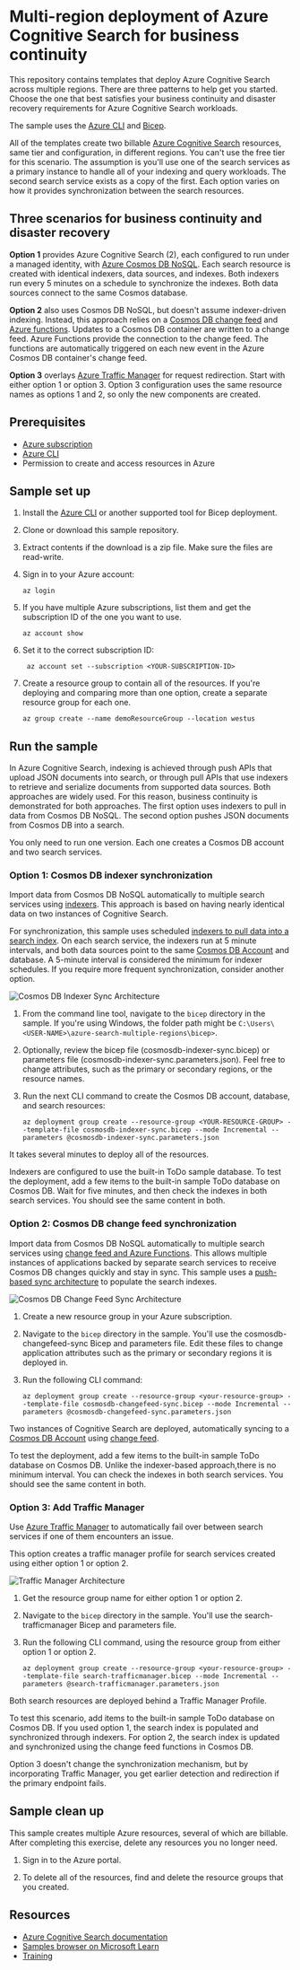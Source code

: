 # Multi-region deployment of Azure Cognitive Search for business continuity

This repository contains templates that deploy Azure Cognitive Search across multiple regions. There are three patterns to help get you started. Choose the one that best satisfies your business continuity and disaster recovery requirements for Azure Cognitive Search workloads.

The sample uses the [Azure CLI](https://learn.microsoft.com/cli/azure/) and [Bicep](https://learn.microsoft.com/azure/azure-resource-manager/bicep/overview?tabs=bicep).

All of the templates create two billable [Azure Cognitive Search](https://learn.microsoft.com/azure/search/search-create-service-portal) resources, same tier and configuration, in different regions. You can't use the free tier for this scenario. The assumption is you'll use one of the search services as a primary instance to handle all of your indexing and query workloads. The second search service exists as a copy of the first. Each option varies on how it provides synchronization between the search resources.

## Three scenarios for business continuity and disaster recovery

**Option 1** provides Azure Cognitive Search (2), each configured to run under a managed identity, with [Azure Cosmos DB NoSQL](https://learn.microsoft.com/azure/cosmos-db/try-free?tabs=nosql). Each search resource is created with identical indexers, data sources, and indexes. Both indexers run every 5 minutes on a schedule to synchronize the indexes. Both data sources connect to the same Cosmos database.

**Option 2** also uses Cosmos DB NoSQL, but doesn't assume indexer-driven indexing. Instead, this approach relies on a [Cosmos DB change feed](https://learn.microsoft.com/azure/cosmos-db/change-feed) and [Azure functions](https://learn.microsoft.com/azure/cosmos-db/nosql/change-feed-functions). Updates to a Cosmos DB container are written to a change feed. Azure Functions provide the connection to the change feed. The functions are automatically triggered on each new event in the Azure Cosmos DB container's change feed.

**Option 3** overlays [Azure Traffic Manager](https://learn.microsoft.com/azure/traffic-manager/) for request redirection. Start with either option 1 or option 3. Option 3 configuration uses the same resource names as options 1 and 2, so only the new components are created.

## Prerequisites

+ [Azure subscription](https://azure.microsoft.com/free/)
+ [Azure CLI](https://learn.microsoft.com/cli/azure/install-azure-cli)
+ Permission to create and access resources in Azure

## Sample set up

1. Install the [Azure CLI](https://learn.microsoft.com/cli/azure/install-azure-cli) or another supported tool for Bicep deployment.

1. Clone or download this sample repository.

1. Extract contents if the download is a zip file. Make sure the files are read-write.

1. Sign in to your Azure account:

   `az login`

1. If you have multiple Azure subscriptions, list them and get the subscription ID of the one you want to use.

   ```azurecli
   az account show
   ```

1. Set it to the correct subscription ID:

   ```azurecli
    az account set --subscription <YOUR-SUBSCRIPTION-ID>
   ```

1. Create a resource group to contain all of the resources. If you're deploying and comparing more than one option, create a separate resource group for each one.

   ```azurecli
   az group create --name demoResourceGroup --location westus
   ```

## Run the sample

In Azure Cognitive Search, indexing is achieved through push APIs that upload JSON documents into search, or through pull APIs that use indexers to retrieve and serialize documents from supported data sources. Both approaches are widely used. For this reason, business continuity is demonstrated for both approaches. The first option uses indexers to pull in data from Cosmos DB NoSQL. The second option pushes JSON documents from Cosmos DB into a search.

You only need to run one version. Each one creates a Cosmos DB account and two search services.

### Option 1: Cosmos DB indexer synchronization

Import data from Cosmos DB NoSQL automatically to multiple search services using [indexers](https://learn.microsoft.com/azure/search/search-howto-index-cosmosdb). This approach is based on having nearly identical data on two instances of Cognitive Search.

For synchronization, this sample uses scheduled [indexers to pull data into a search index](https://learn.microsoft.com/azure/search/search-what-is-data-import#pulling-data-into-an-index). On each search service, the indexers run at 5 minute intervals, and both data sources point to the same [Cosmos DB Account](https://learn.microsoft.com/azure/cosmos-db/resource-model) and database. A 5-minute interval is considered the minimum for indexer schedules. If you require more frequent synchronization, consider another option.

![Cosmos DB Indexer Sync Architecture](./media/IndexerSyncArchitecture.png)

1. From the command line tool, navigate to the `bicep` directory in the sample. If you're using Windows, the folder path might be `C:\Users\<USER-NAME>\azure-search-multiple-regions\bicep>`.

1. Optionally, review the bicep file (cosmosdb-indexer-sync.bicep) or parameters file (cosmosdb-indexer-sync.parameters.json). Feel free to change attributes, such as the primary or secondary regions, or the resource names.

1. Run the next CLI command to create the Cosmos DB account, database, and search resources:

   ```azurecli
   az deployment group create --resource-group <YOUR-RESOURCE-GROUP> --template-file cosmosdb-indexer-sync.bicep --mode Incremental --parameters @cosmosdb-indexer-sync.parameters.json
   ```

It takes several minutes to deploy all of the resources.

Indexers are configured to use the built-in ToDo sample database. To test the deployment, add a few items to the built-in sample ToDo database on Cosmos DB. Wait for five minutes, and then check the indexes in both search services. You should see the same content in both.

### Option 2: Cosmos DB change feed synchronization

Import data from Cosmos DB NoSQL automatically to multiple search services using [change feed and Azure Functions](https://learn.microsoft.com/azure/cosmos-db/nosql/change-feed-functions). This allows multiple instances of applications backed by separate search services to receive Cosmos DB changes quickly and stay in sync. This sample uses a [push-based sync architecture](https://learn.microsoft.com/azure/search/search-what-is-data-import#pushing-data-to-an-index) to populate the search indexes.

![Cosmos DB Change Feed Sync Architecture](./media/ChangeFeedSyncArchitecture.png)

1. Create a new resource group in your Azure subscription.

1. Navigate to the `bicep` directory in the sample. You'll use the cosmosdb-changefeed-sync Bicep and parameters file. Edit these files to change application attributes such as the primary or secondary regions it is deployed in.

1. Run the following CLI command:

   ```azurecli
   az deployment group create --resource-group <your-resource-group> --template-file cosmosdb-changefeed-sync.bicep --mode Incremental --parameters @cosmosdb-changefeed-sync.parameters.json
   ```

Two instances of Cognitive Search are deployed, automatically syncing to a [Cosmos DB Account](https://learn.microsoft.com/azure/cosmos-db/resource-model) using [change feed](https://learn.microsoft.com/azure/cosmos-db/nosql/change-feed-functions).

To test the deployment, add a few items to the built-in sample ToDo database on Cosmos DB. Unlike the indexer-based approach,there is no minimum interval. You can check the indexes in both search services. You should see the same content in both.

### Option 3: Add Traffic Manager

Use [Azure Traffic Manager](https://learn.microsoft.com/azure/traffic-manager/) to automatically fail over between search services if one of them encounters an issue.

This option creates a traffic manager profile for search services created using either option 1 or option 2.

![Traffic Manager Architecture](./media/TrafficManagerArchitecture.png)

1. Get the resource group name for either option 1 or option 2.

1. Navigate to the `bicep` directory in the sample. You'll use the search-trafficmanager Bicep and parameters file. 

1. Run the following CLI command, using the resource group from either option 1 or option 2.

   ```azurecli
   az deployment group create --resource-group <your-resource-group> --template-file search-trafficmanager.bicep --mode Incremental --parameters @search-trafficmanager.parameters.json
   ```

Both search resources are deployed behind a Traffic Manager Profile. 

To test this scenario, add items to the built-in sample ToDo database on Cosmos DB. If you used option 1, the search index is populated and synchronized through indexers. For option 2, the search index is updated and synchronized using the change feed functions in Cosmos DB.

Option 3 doesn't change the synchronization mechanism, but by incorporating Traffic Manager, you get earlier detection and redirection if the primary endpoint fails.

## Sample clean up

This sample creates multiple Azure resources, several of which are billable. After completing this exercise, delete any resources you no longer need.

1. Sign in to the Azure portal.

1. To delete all of the resources, find and delete the resource groups that you created.

## Resources

+ [Azure Cognitive Search documentation](https://learn.microsoft.com/azure/search/)
+ [Samples browser on Microsoft Learn](https://learn.microsoft.com/samples/browse/)
+ [Training](https://learn.microsoft.com/training/)